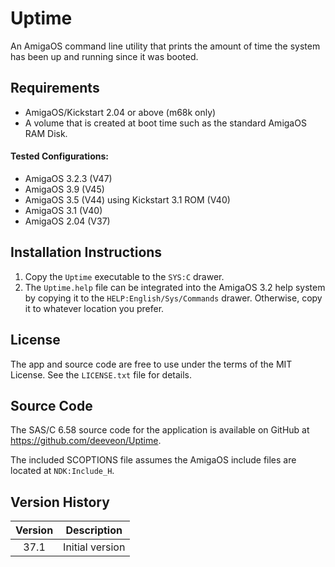 # Uptime

An AmigaOS command line utility that prints the amount of time
the system has been up and running since it was booted.

## Requirements

* AmigaOS/Kickstart 2.04 or above (m68k only)
* A volume that is created at boot time such as the standard
  AmigaOS RAM Disk.

#### Tested Configurations:

- AmigaOS 3.2.3 (V47)
- AmigaOS 3.9 (V45)
- AmigaOS 3.5 (V44) using Kickstart 3.1 ROM (V40)
- AmigaOS 3.1 (V40)
- AmigaOS 2.04 (V37)

## Installation Instructions

1. Copy the `Uptime` executable to the `SYS:C` drawer.
2. The `Uptime.help` file can be integrated into the AmigaOS 3.2
   help system by copying it to the `HELP:English/Sys/Commands`
   drawer. Otherwise, copy it to whatever location you prefer.

## License

The app and source code are free to use under the terms of the MIT
License. See the `LICENSE.txt` file for details.

## Source Code

The SAS/C 6.58 source code for the application is available on 
GitHub at https://github.com/deeveon/Uptime.

The included SCOPTIONS file assumes the AmigaOS include files are
located at `NDK:Include_H`.

## Version History

| Version | Description
|:-------:|-----------------------------------------------
| 37.1    | Initial version
